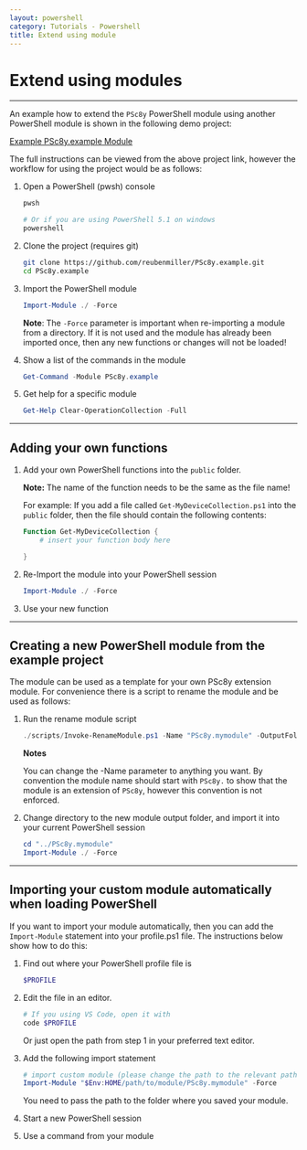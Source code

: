 ```yaml
---
layout: powershell
category: Tutorials - Powershell
title: Extend using module
---
```


# Extend using modules

---

An example how to extend the `PSc8y` PowerShell module using another PowerShell module is shown in the following demo project:

[Example PSc8y.example Module](https://github.com/reubenmiller/PSc8y.example)

The full instructions can be viewed from the above project link, however the workflow for using the project would be as follows:


1. Open a PowerShell (pwsh) console
    ```bash
    pwsh

    # Or if you are using PowerShell 5.1 on windows
    powershell
    ```

2. Clone the project (requires git)

    ```bash
    git clone https://github.com/reubenmiller/PSc8y.example.git
    cd PSc8y.example
    ```

3. Import the PowerShell module

    ```powershell
    Import-Module ./ -Force
    ```

    **Note**: The `-Force` parameter is important when re-importing a module from a directory. If it is not used and the module has already been imported once, then any new functions or changes will not be loaded!

4. Show a list of the commands in the module

    ```powershell
    Get-Command -Module PSc8y.example
    ```

5. Get help for a specific module

    ```powershell
    Get-Help Clear-OperationCollection -Full
    ```

---

## Adding your own functions

1. Add your own PowerShell functions into the `public` folder. 

    **Note:** The name of the function needs to be the same as the file name!

    For example: If you add a file called `Get-MyDeviceCollection.ps1` into the `public` folder, then the file should contain the following contents:

    ```powershell
    Function Get-MyDeviceCollection {
        # insert your function body here

    }
    ```

2. Re-Import the module into your PowerShell session

    ```powershell
    Import-Module ./ -Force
    ```

3. Use your new function

---

## Creating a new PowerShell module from the example project

The module can be used as a template for your own PSc8y extension module. For convenience there is a script to rename the module and be used as follows:

1. Run the rename module script

    ```powershell
    ./scripts/Invoke-RenameModule.ps1 -Name "PSc8y.mymodule" -OutputFolder "../"
    ```

    **Notes**
    
    You can change the -Name parameter to anything you want. By convention the module name should start with `PSc8y.` to show that the module is an extension of `PSc8y`, however this convention is not enforced.

2. Change directory to the new module output folder, and import it into your current PowerShell session

    ```powershell
    cd "../PSc8y.mymodule"
    Import-Module ./ -Force
    ```

---

## Importing your custom module automatically when loading PowerShell

If you want to import your module automatically, then you can add the `Import-Module` statement into your profile.ps1 file. The instructions below show how to do this:

1. Find out where your PowerShell profile file is 

    ```powershell
    $PROFILE
    ```

2. Edit the file in an editor.

    ```powershell
    # If you using VS Code, open it with
    code $PROFILE
    ```

    Or just open the path from step 1 in your preferred text editor.

3. Add the following import statement

    ```powershell
    # import custom module (please change the path to the relevant path of your module!!!)
    Import-Module "$Env:HOME/path/to/module/PSc8y.mymodule" -Force
    ```

    You need to pass the path to the folder where you saved your module.

4. Start a new PowerShell session

5. Use a command from your module
